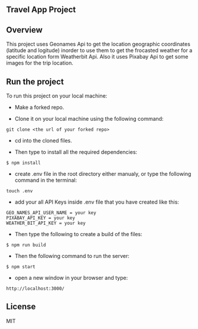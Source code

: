 ## Travel App Project

## Overview
This project uses Geonames Api to get the location geographic coordinates (latitude and logitude) inorder to use them to get the frocasted weather for a specific location form Weatherbit Api. Also it uses Pixabay Api to get some images for the trip location. 

## Run the project
To run this project on your local machine:
* Make a forked repo.

* Clone it on your local machine using the following command:
```
git clone <the url of your forked repo>
```
* cd into the cloned files.

* Then type to install all the required dependencies:
```
$ npm install
```
* create .env file in the root directory either manualy, or type the following command in the terminal:
```
touch .env
```
* add your all API Keys inside .env file that you have created like this:
```
GEO_NAMES_API_USER_NAME = your key
PIXABAY_API_KEY = your key
WEATHER_BIT_API_KEY = your key
```
* Then type the following to create a build of the files:
```
$ npm run build
```
* Then the following command to run the server:
```
$ npm start
```
* open a new window in your browser and type:

```
http://localhost:3000/
```

License
---

MIT